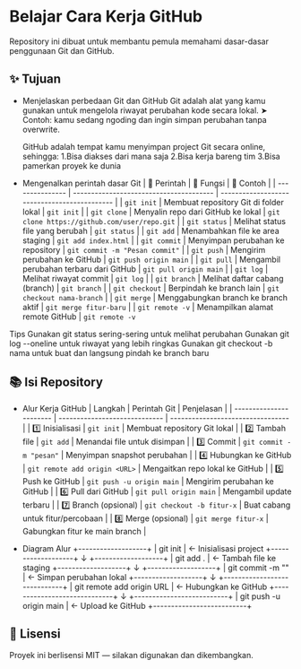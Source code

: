 # Belajar Cara Kerja GitHub

Repository ini dibuat untuk membantu pemula memahami dasar-dasar penggunaan Git dan GitHub.

## ✨ Tujuan
- Menjelaskan perbedaan Git dan GitHub
  Git adalah alat yang kamu gunakan untuk mengelola riwayat perubahan kode secara lokal.
➤ Contoh: kamu sedang ngoding dan ingin simpan perubahan tanpa overwrite.

   GitHub adalah tempat kamu menyimpan project Git secara online, sehingga:
   1.Bisa diakses dari mana saja
   2.Bisa kerja bareng tim
   3.Bisa pamerkan proyek ke dunia
  
- Mengenalkan perintah dasar Git
  | 🔧 Perintah     | 📄 Fungsi                               | 🧪 Contoh                                    |
| --------------- | --------------------------------------- | -------------------------------------------- |
| `git init`      | Membuat repository Git di folder lokal  | `git init`                                   |
| `git clone`     | Menyalin repo dari GitHub ke lokal      | `git clone https://github.com/user/repo.git` |
| `git status`    | Melihat status file yang berubah        | `git status`                                 |
| `git add`       | Menambahkan file ke area staging        | `git add index.html`                         |
| `git commit`    | Menyimpan perubahan ke repository       | `git commit -m "Pesan commit"`               |
| `git push`      | Mengirim perubahan ke GitHub            | `git push origin main`                       |
| `git pull`      | Mengambil perubahan terbaru dari GitHub | `git pull origin main`                       |
| `git log`       | Melihat riwayat commit                  | `git log`                                    |
| `git branch`    | Melihat daftar cabang (branch)          | `git branch`                                 |
| `git checkout`  | Berpindah ke branch lain                | `git checkout nama-branch`                   |
| `git merge`     | Menggabungkan branch ke branch aktif    | `git merge fitur-baru`                       |
| `git remote -v` | Menampilkan alamat remote GitHub        | `git remote -v`   

 Tips
      Gunakan git status sering-sering untuk melihat perubahan
      Gunakan git log --oneline untuk riwayat yang lebih ringkas
      Gunakan git checkout -b nama untuk buat dan langsung pindah ke branch baru


## 📚 Isi Repository

- Alur Kerja GitHub
  | Langkah                 | Perintah Git                  | Penjelasan                        |
| ----------------------- | ----------------------------- | --------------------------------- |
| 1️⃣ Inisialisasi        | `git init`                    | Membuat repository Git lokal      |
| 2️⃣ Tambah file         | `git add`                     | Menandai file untuk disimpan      |
| 3️⃣ Commit              | `git commit -m "pesan"`       | Menyimpan snapshot perubahan      |
| 4️⃣ Hubungkan ke GitHub | `git remote add origin <URL>` | Mengaitkan repo lokal ke GitHub   |
| 5️⃣ Push ke GitHub      | `git push -u origin main`     | Mengirim perubahan ke GitHub      |
| 6️⃣ Pull dari GitHub    | `git pull origin main`        | Mengambil update terbaru          |
| 7️⃣ Branch (opsional)   | `git checkout -b fitur-x`     | Buat cabang untuk fitur/percobaan |
| 8️⃣ Merge (opsional)    | `git merge fitur-x`           | Gabungkan fitur ke main branch    |

- Diagram Alur
  +-------------------+
|   git init        | ← Inisialisasi project
+-------------------+
          ↓
+-------------------+
|   git add .       | ← Tambah file ke staging
+-------------------+
          ↓
+-------------------+
| git commit -m ""  | ← Simpan perubahan lokal
+-------------------+
          ↓
+-----------------------------+
| git remote add origin URL  | ← Hubungkan ke GitHub
+-----------------------------+
          ↓
+--------------------------+
| git push -u origin main | ← Upload ke GitHub
+--------------------------+




## 📄 Lisensi
Proyek ini berlisensi MIT — silakan digunakan dan dikembangkan.
